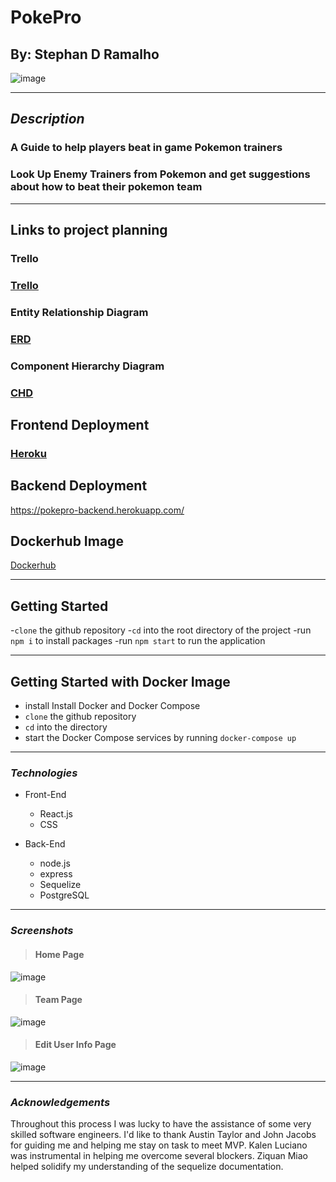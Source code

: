 # PokePro

## By: Stephan D Ramalho

![image](https://static.wikia.nocookie.net/essentialsdocs/images/7/70/Battle.png/revision/latest?cb=20220523172438)

---

## **_Description_**

### A Guide to help players beat in game Pokemon trainers

### Look Up Enemy Trainers from Pokemon and get suggestions about how to beat their pokemon team

---

## Links to project planning

### Trello

### [Trello](https://trello.com/invite/b/d0dFEbUH/ATTI4f846c46dd6e3feb29998a1bcd0130e776CC5110/pokepro)

### Entity Relationship Diagram

### [ERD](https://drive.google.com/file/d/1bVib3yEXGURQw47KOdkGip73ZqRW_z0b/view?usp=sharing)

### Component Hierarchy Diagram

### [CHD](https://lucid.app/lucidchart/994fa1e3-55bf-4fad-8ba1-8df064ef55b9/edit?viewport_loc=48%2C352%2C1365%2C763%2C0_0&invitationId=inv_2fbd633e-55a8-4c00-8adb-50a982dce5e3)

## Frontend Deployment

### [Heroku](https://pokepro-frontend.herokuapp.com/)

## Backend Deployment

<https://pokepro-backend.herokuapp.com/>

## Dockerhub Image

[Dockerhub](https://hub.docker.com/r/sramalho94/pokepro_backend)

---

## Getting Started

-`clone` the github repository -`cd` into the root directory of the project
-run `npm i` to install packages
-run `npm start` to run the application

---

## Getting Started with Docker Image

- install Install Docker and Docker Compose
- `clone` the github repository
- `cd` into the directory
- start the Docker Compose services by running `docker-compose up`

---

### **_*Technologies*_**

- Front-End

  - React.js
  - CSS

- Back-End

  - node.js
  - express
  - Sequelize
  - PostgreSQL

---

### **_Screenshots_**

> #### **Home Page**

![image](https://i.imgur.com/KHzfbsY.png)

> #### **Team Page**

![image](https://i.imgur.com/PY0Io9s.png)

> #### **Edit User Info Page**

![image](https://i.imgur.com/57IsNXc.png)

---

### **_Acknowledgements_**

Throughout this process I was lucky to have the assistance of some very skilled software engineers. I'd like to thank Austin Taylor and John Jacobs for guiding me and helping me stay on task to meet MVP. Kalen Luciano was instrumental in helping me overcome several blockers. Ziquan Miao helped solidify my understanding of the sequelize documentation.
